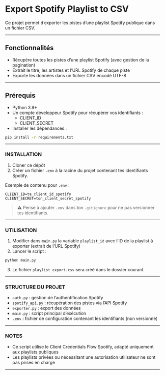 # Export Spotify Playlist to CSV

Ce projet permet d’exporter les pistes d’une playlist Spotify publique dans un fichier CSV.

---

## Fonctionnalités

- Récupère toutes les pistes d’une playlist Spotify (avec gestion de la pagination)
- Extrait le titre, les artistes et l’URL Spotify de chaque piste
- Exporte les données dans un fichier CSV encodé UTF-8

---

## Prérequis

- Python 3.8+
- Un compte développeur Spotify pour récupérer vos identifiants :
  - CLIENT_ID
  - CLIENT_SECRET
- Installer les dépendances :

```bash
pip install -r requirements.txt
```

---

### INSTALLATION

1. Cloner ce dépôt
2. Créer un fichier `.env` à la racine du projet contenant tes identifiants Spotify.

Exemple de contenu pour `.env` :

```env
CLIENT_ID=ta_client_id_spotify
CLIENT_SECRET=ton_client_secret_spotify
```

> ⚠️ Pense à ajouter `.env` dans ton `.gitignore` pour ne pas versionner tes identifiants.

---

### UTILISATION

1. Modifier dans `main.py` la variable `playlist_id` avec l’ID de la playlist à exporter (extrait de l’URL Spotify)
2. Lancer le script :

```bash
python main.py
```

3. Le fichier `playlist_export.csv` sera créé dans le dossier courant

---

### STRUCTURE DU PROJET

- `auth.py` : gestion de l’authentification Spotify
- `spotify_api.py` : récupération des pistes via l’API Spotify
- `exporter.py` : export des données
- `main.py` : script principal d’exécution
- `.env` : fichier de configuration contenant les identifiants (non versionné)

---

### NOTES

- Ce script utilise le Client Credentials Flow Spotify, adapté uniquement aux playlists publiques
- Les playlists privées ou nécessitant une autorisation utilisateur ne sont pas prises en charge

---
